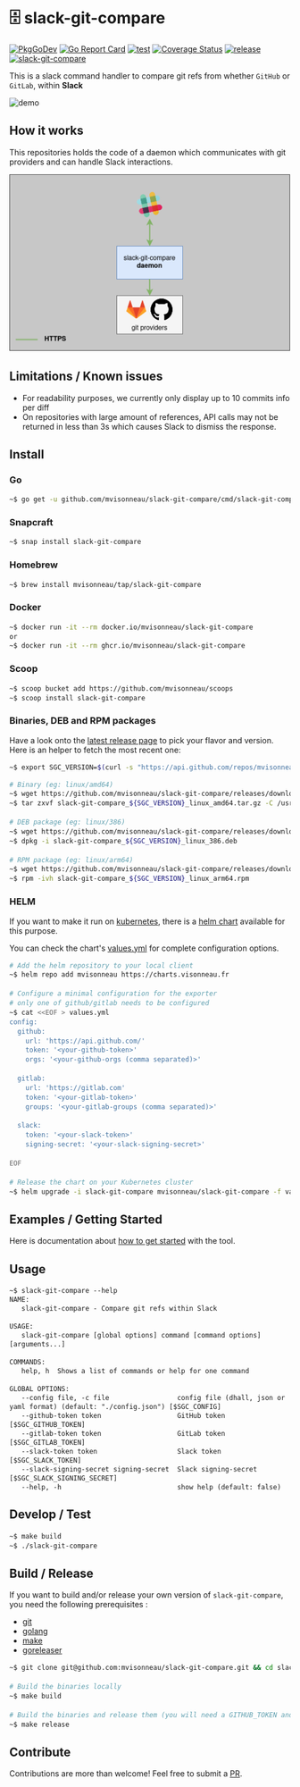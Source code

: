 # 🗄️ slack-git-compare

[![PkgGoDev](https://pkg.go.dev/badge/github.com/mvisonneau/slack-git-compare)](https://pkg.go.dev/mod/github.com/mvisonneau/slack-git-compare)
[![Go Report Card](https://goreportcard.com/badge/github.com/mvisonneau/slack-git-compare)](https://goreportcard.com/report/github.com/mvisonneau/slack-git-compare)
[![test](https://github.com/mvisonneau/slack-git-compare/actions/workflows/test.yml/badge.svg)](https://github.com/mvisonneau/slack-git-compare/actions/workflows/test.yml)
[![Coverage Status](https://coveralls.io/repos/github/mvisonneau/slack-git-compare/badge.svg?branch=main)](https://coveralls.io/github/mvisonneau/slack-git-compare?branch=main)
[![release](https://github.com/mvisonneau/slack-git-compare/actions/workflows/release.yml/badge.svg)](https://github.com/mvisonneau/slack-git-compare/actions/workflows/release.yml)
[![slack-git-compare](https://snapcraft.io/slack-git-compare/badge.svg)](https://snapcraft.io/slack-git-compare)

This is a slack command handler to compare git refs from whether `GitHub` or `GitLab`, within **Slack**

![demo](/docs/images/demo.gif)

## How it works

This repositories holds the code of a daemon which communicates with git providers and can handle Slack interactions.

![architecture](/docs/images/architecture.png)

## Limitations / Known issues

- For readability purposes, we currently only display up to 10 commits info per diff
- On repositories with large amount of references, API calls may not be returned in less than 3s which causes Slack to dismiss the response.

## Install

### Go

```bash
~$ go get -u github.com/mvisonneau/slack-git-compare/cmd/slack-git-compare
```

### Snapcraft

```bash
~$ snap install slack-git-compare
```

### Homebrew

```bash
~$ brew install mvisonneau/tap/slack-git-compare
```

### Docker

```bash
~$ docker run -it --rm docker.io/mvisonneau/slack-git-compare
or
~$ docker run -it --rm ghcr.io/mvisonneau/slack-git-compare
```

### Scoop

```bash
~$ scoop bucket add https://github.com/mvisonneau/scoops
~$ scoop install slack-git-compare
```

### Binaries, DEB and RPM packages

Have a look onto the [latest release page](https://github.com/mvisonneau/slack-git-compare/releases/latest) to pick your flavor and version. Here is an helper to fetch the most recent one:

```bash
~$ export SGC_VERSION=$(curl -s "https://api.github.com/repos/mvisonneau/slack-git-compare/releases/latest" | grep '"tag_name":' | sed -E 's/.*"([^"]+)".*/\1/')
```

```bash
# Binary (eg: linux/amd64)
~$ wget https://github.com/mvisonneau/slack-git-compare/releases/download/${SGC_VERSION}/slack-git-compare_${SGC_VERSION}_linux_amd64.tar.gz
~$ tar zxvf slack-git-compare_${SGC_VERSION}_linux_amd64.tar.gz -C /usr/local/bin

# DEB package (eg: linux/386)
~$ wget https://github.com/mvisonneau/slack-git-compare/releases/download/${SGC_VERSION}/slack-git-compare_${SGC_VERSION}_linux_386.deb
~$ dpkg -i slack-git-compare_${SGC_VERSION}_linux_386.deb

# RPM package (eg: linux/arm64)
~$ wget https://github.com/mvisonneau/slack-git-compare/releases/download/${SGC_VERSION}/slack-git-compare_${SGC_VERSION}_linux_arm64.rpm
~$ rpm -ivh slack-git-compare_${SGC_VERSION}_linux_arm64.rpm
```

### HELM

If you want to make it run on [kubernetes](https://kubernetes.io/), there is a [helm chart](https://github.com/mvisonneau/helm-charts/tree/main/charts/slack-git-compare) available for this purpose.

You can check the chart's [values.yml](https://github.com/mvisonneau/helm-charts/blob/main/charts/slack-git-compare/values.yaml) for complete configuration options.

```bash
# Add the helm repository to your local client
~$ helm repo add mvisonneau https://charts.visonneau.fr

# Configure a minimal configuration for the exporter
# only one of github/gitlab needs to be configured
~$ cat <<EOF > values.yml
config:
  github:
    url: 'https://api.github.com/'
    token: '<your-github-token>'
    orgs: '<your-github-orgs (comma separated)>'

  gitlab:
    url: 'https://gitlab.com'
    token: '<your-gitlab-token>'
    groups: '<your-gitlab-groups (comma separated)>'

  slack:
    token: '<your-slack-token>'
    signing-secret: '<your-slack-signing-secret>'

EOF

# Release the chart on your Kubernetes cluster
~$ helm upgrade -i slack-git-compare mvisonneau/slack-git-compare -f values.yml
```

## Examples / Getting Started

Here is documentation about [how to get started](examples/quickstart) with the tool.

## Usage

```
~$ slack-git-compare --help
NAME:
   slack-git-compare - Compare git refs within Slack

USAGE:
   slack-git-compare [global options] command [command options] [arguments...]

COMMANDS:
   help, h  Shows a list of commands or help for one command

GLOBAL OPTIONS:
   --config file, -c file                 config file (dhall, json or yaml format) (default: "./config.json") [$SGC_CONFIG]
   --github-token token                   GitHub token [$SGC_GITHUB_TOKEN]
   --gitlab-token token                   GitLab token [$SGC_GITLAB_TOKEN]
   --slack-token token                    Slack token [$SGC_SLACK_TOKEN]
   --slack-signing-secret signing-secret  Slack signing-secret [$SGC_SLACK_SIGNING_SECRET]
   --help, -h                             show help (default: false)
```
## Develop / Test

```bash
~$ make build
~$ ./slack-git-compare
```

## Build / Release

If you want to build and/or release your own version of `slack-git-compare`, you need the following prerequisites :

- [git](https://git-scm.com/)
- [golang](https://golang.org/)
- [make](https://www.gnu.org/software/make/)
- [goreleaser](https://goreleaser.com/)

```bash
~$ git clone git@github.com:mvisonneau/slack-git-compare.git && cd slack-git-compare

# Build the binaries locally
~$ make build

# Build the binaries and release them (you will need a GITHUB_TOKEN and to reconfigure .goreleaser.yml)
~$ make release
```

## Contribute

Contributions are more than welcome! Feel free to submit a [PR](https://github.com/mvisonneau/slack-git-compare/pulls).
